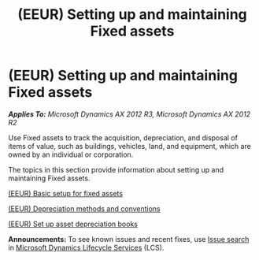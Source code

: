 ﻿---
title: (EEUR) Setting up and maintaining Fixed assets
TOCTitle: (EEUR) Setting up and maintaining Fixed assets
ms:assetid: 7c2eae17-f399-444a-9b4b-91cc3dd41f99
ms:mtpsurl: https://technet.microsoft.com/en-us/library/JJ710732(v=AX.60)
ms:contentKeyID: 49385130
ms.date: 04/18/2014
mtps_version: v=AX.60
f1_keywords:
- fixed assets
- set up fixed assets
---

# (EEUR) Setting up and maintaining Fixed assets 


_**Applies To:** Microsoft Dynamics AX 2012 R3, Microsoft Dynamics AX 2012 R2_

Use Fixed assets to track the acquisition, depreciation, and disposal of items of value, such as buildings, vehicles, land, and equipment, which are owned by an individual or corporation.

The topics in this section provide information about setting up and maintaining Fixed assets.

[(EEUR) Basic setup for fixed assets](eeur-basic-setup-for-fixed-assets.md)

[(EEUR) Depreciation methods and conventions](eeur-depreciation-methods-and-conventions.md)

[(EEUR) Set up asset depreciation books](eeur-set-up-asset-depreciation-books.md)

  
**Announcements:** To see known issues and recent fixes, use [Issue search](http://go.microsoft.com/fwlink/?linkid=389258) in [Microsoft Dynamics Lifecycle Services](http://go.microsoft.com/fwlink/?linkid=306505) (LCS).

